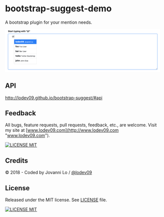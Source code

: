 bootstrap-suggest-demo
============================
A bootstrap plugin for your mention needs.

![demo](demo.png "demo")

## API
http://lodev09.github.io/bootstrap-suggest/#api

## Feedback
All bugs, feature requests, pull requests, feedback, etc., are welcome. Visit my site at [www.lodev09.com](http://www.lodev09.com "www.lodev09.com").

[![LICENSE MIT](https://img.shields.io/badge/Mail%20me%20at-lodev09%40gmail.com-green.svg)](mailto:lodev09@gmail.com)

## Credits
&copy; 2018 - Coded by Jovanni Lo / [@lodev09](http://twitter.com/lodev09)

## License

Released under the MIT license. See [LICENSE](LICENSE) file.

[![LICENSE MIT](https://img.shields.io/badge/license-MIT-red.svg)](http://opensource.org/licenses/MIT)
